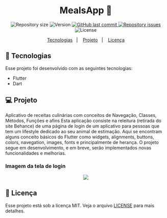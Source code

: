 
<h1 align="center">
MealsApp 🥘
</h1>

<p align="center">

  <img alt="Repository size" src="https://img.shields.io/github/repo-size/AriCamargos/MealsApp">
  
  <img alt="Version" src="https://img.shields.io/badge/version-2.8.1-blue">
  
 

  <a href="https://github.com/AriCamargos/MealsApp">
    <img alt="GitHub last commit" src="https://img.shields.io/github/last-commit/AriCamargos/MealsApp">
  </a>

  <a href="https://github.com/AriCamargos/MealsApp/issues">
    <img alt="Repository issues" src="https://img.shields.io/github/issues/AriCamargos/MealsApp">
  </a>

  <img alt="License" src="https://img.shields.io/badge/license-MIT-brightgreen">
</p>

<p align="center">
  <a href="#-tecnologias">Tecnologias</a>&nbsp;&nbsp;&nbsp;|&nbsp;&nbsp;&nbsp;
  <a href="#-projeto">Projeto</a>&nbsp;&nbsp;&nbsp;|&nbsp;&nbsp;&nbsp;
  <a href="#-licença">Licença</a>
</p>

## 🚀 Tecnologias

Esse projeto foi desenvolvido com as seguintes tecnologias:

- Flutter
- Dart

## 💻 Projeto
Aplicativo de receitas culinárias com conceitos de Navegação, Classes, Métodos, Funções e afins
  Esta aplicação consiste na releitura (retirada do site Behance) de uma página de login de um aplicativo para pessoas que tem um lifestyle dedicado ao seu animal de estimação. Aqui se encontram alguns conceito básicos do Flutter como widgets, alignments, buttons, colors, navegation, images, fonts e principalmente de herança. O projeto segue em desenvolvimento, e em breve, serão implementados novas funcionalidades e melhorias.
  
### Imagem da tela de login

<p align="center">
<img src=" width="500" >
</p>

## 📝 Licença

Esse projeto está sob a licença MIT. Veja o arquivo [LICENSE](https://www.mit.edu/~amini/LICENSE.md) para mais detalhes.

